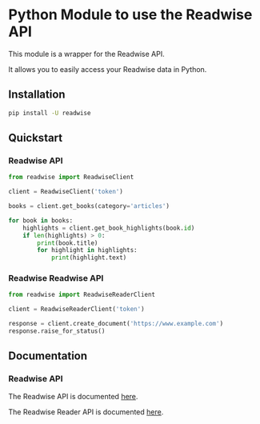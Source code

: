 # Python Module to use the Readwise API

This module is a wrapper for the Readwise API.

It allows you to easily access your Readwise data in Python.

## Installation

```bash
pip install -U readwise
```

## Quickstart

### Readwise API

```python
from readwise import ReadwiseClient

client = ReadwiseClient('token')

books = client.get_books(category='articles')

for book in books:
	highlights = client.get_book_highlights(book.id)
	if len(highlights) > 0:
		print(book.title)
		for highlight in highlights:
			print(highlight.text)
```

### Readwise Readwise API

```python
from readwise import ReadwiseReaderClient

client = ReadwiseReaderClient('token')

response = client.create_document('https://www.example.com')
response.raise_for_status()
```

## Documentation

### Readwise API

The Readwise API is documented [here](readwise-api.md).

The Readwise Reader API is documented [here](readwise-reader-api.md).

